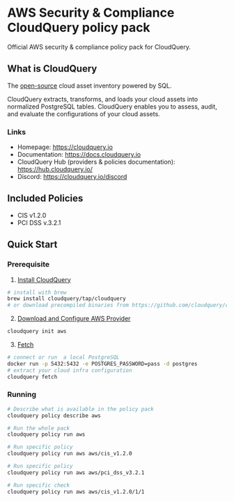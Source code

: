 # AWS Security & Compliance CloudQuery policy pack

Official AWS security & compliance policy pack for CloudQuery.

## What is CloudQuery

The [open-source](https://github.com/cloudquery/cloudquery) cloud asset inventory powered by SQL.

CloudQuery extracts, transforms, and loads your cloud assets into normalized PostgreSQL tables. CloudQuery enables you to assess, audit, and evaluate the configurations of your cloud assets.

### Links
* Homepage: https://cloudquery.io
* Documentation: https://docs.cloudquery.io
* CloudQuery Hub (providers & policies documentation): https://hub.cloudquery.io/
* Discord: https://cloudquery.io/discord

## Included Policies

- CIS v1.2.0
- PCI DSS v.3.2.1

## Quick Start

### Prerequisite

1. [Install CloudQuery](https://docs.cloudquery.io/docs/getting-started)

```bash 
# install with brew
brew install cloudquery/tap/cloudquery
# or download precompiled binaries from https://github.com/cloudquery/cloudquery/releases
```

2. [Download and Configure AWS Provider](https://docs.cloudquery.io/docs/cli/fetch/overview)

```bash
cloudquery init aws
```

3. [Fetch](https://hub.cloudquery.io/providers/cloudquery/aws/latest)

```bash
# connect or run  a local PostgreSQL
docker run -p 5432:5432 -e POSTGRES_PASSWORD=pass -d postgres
# extract your cloud infra configuration
cloudquery fetch
```

### Running

```bash
# Describe what is available in the policy pack
cloudquery policy describe aws

# Run the whole pack
cloudquery policy run aws

# Run specific policy
cloudquery policy run aws aws/cis_v1.2.0

# Run specific policy
cloudquery policy run aws aws/pci_dss_v3.2.1

# Run specific check
cloudquery policy run aws aws/cis_v1.2.0/1/1
```
